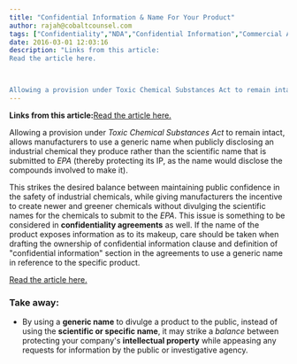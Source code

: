 ```yaml
---
title: "Confidential Information & Name For Your Product"
author: rajah@cobaltcounsel.com
tags: ["Confidentiality","NDA","Confidential Information","Commercial Activities","Confidentiality Agreement","Rajah"]
date: 2016-03-01 12:03:16
description: "Links from this article:
Read the article here.



Allowing a provision under Toxic Chemical Substances Act to remain intact, allows m..."
---
```


**Links from this article:**[Read the article here.](http://thehill.com/blogs/congress-blog/economy-budget/216973-have-it-both-ways-protect-intellectual-property-and?)

Allowing a provision under *Toxic Chemical Substances Act* to remain intact, allows manufacturers to use a generic name when publicly disclosing an industrial chemical they produce rather than the scientific name that is submitted to *EPA* (thereby protecting its IP, as the name would disclose the compounds involved to make it). 

This strikes the desired balance between maintaining public confidence in the safety of industrial chemicals, while giving manufacturers the incentive to create newer and greener chemicals without divulging the scientific names for the chemicals to submit to the *EPA*. This issue is something to be considered in **confidentiality agreements** as well. If the name of the product exposes information as to its makeup, care should be taken when drafting the ownership of confidential information clause and definition of "confidential information" section in the agreements to use a generic name in reference to the specific product.

[Read the article here.](http://thehill.com/blogs/congress-blog/economy-budget/216973-have-it-both-ways-protect-intellectual-property-and?)

 

 

### Take away:
- By using a **generic name** to divulge a product to the public, instead of using the **scientific or specific name**, it may strike a *balance* between protecting your company's **intellectual property** while appeasing any requests for information by the public or investigative agency.
